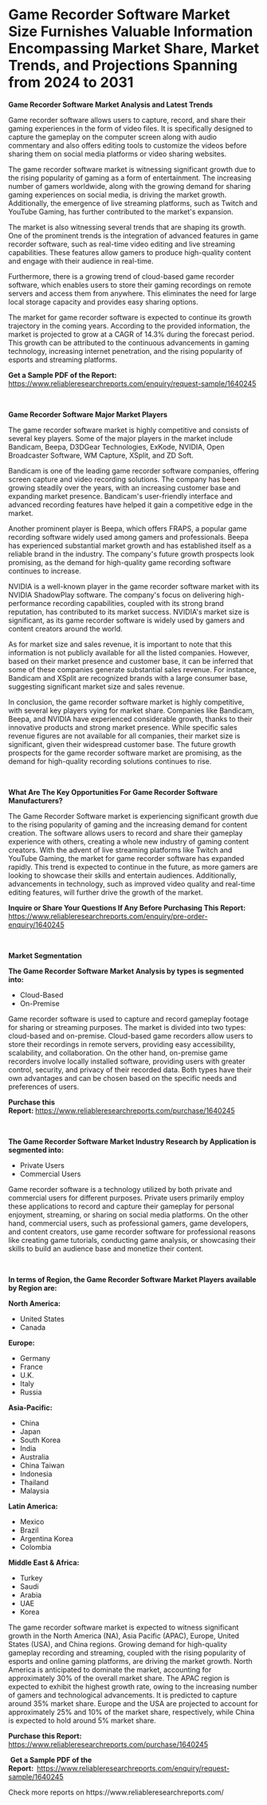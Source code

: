 <p><h1>Game Recorder Software Market Size Furnishes Valuable Information Encompassing Market Share, Market Trends, and Projections Spanning from 2024 to 2031</h1></p><p><strong>Game Recorder Software Market Analysis and Latest Trends</strong></p>
<p><p>Game recorder software allows users to capture, record, and share their gaming experiences in the form of video files. It is specifically designed to capture the gameplay on the computer screen along with audio commentary and also offers editing tools to customize the videos before sharing them on social media platforms or video sharing websites.</p><p>The game recorder software market is witnessing significant growth due to the rising popularity of gaming as a form of entertainment. The increasing number of gamers worldwide, along with the growing demand for sharing gaming experiences on social media, is driving the market growth. Additionally, the emergence of live streaming platforms, such as Twitch and YouTube Gaming, has further contributed to the market's expansion.</p><p>The market is also witnessing several trends that are shaping its growth. One of the prominent trends is the integration of advanced features in game recorder software, such as real-time video editing and live streaming capabilities. These features allow gamers to produce high-quality content and engage with their audience in real-time.</p><p>Furthermore, there is a growing trend of cloud-based game recorder software, which enables users to store their gaming recordings on remote servers and access them from anywhere. This eliminates the need for large local storage capacity and provides easy sharing options.</p><p>The market for game recorder software is expected to continue its growth trajectory in the coming years. According to the provided information, the market is projected to grow at a CAGR of 14.3% during the forecast period. This growth can be attributed to the continuous advancements in gaming technology, increasing internet penetration, and the rising popularity of esports and streaming platforms.</p></p>
<p><strong>Get a Sample PDF of the Report:&nbsp;</strong> <a href="https://www.reliableresearchreports.com/enquiry/request-sample/1640245">https://www.reliableresearchreports.com/enquiry/request-sample/1640245</a></p>
<p>&nbsp;</p>
<p><strong>Game Recorder Software Major Market Players</strong></p>
<p><p>The game recorder software market is highly competitive and consists of several key players. Some of the major players in the market include Bandicam, Beepa, D3DGear Technologies, ExKode, NVIDIA, Open Broadcaster Software, WM Capture, XSplit, and ZD Soft.</p><p>Bandicam is one of the leading game recorder software companies, offering screen capture and video recording solutions. The company has been growing steadily over the years, with an increasing customer base and expanding market presence. Bandicam's user-friendly interface and advanced recording features have helped it gain a competitive edge in the market. </p><p>Another prominent player is Beepa, which offers FRAPS, a popular game recording software widely used among gamers and professionals. Beepa has experienced substantial market growth and has established itself as a reliable brand in the industry. The company's future growth prospects look promising, as the demand for high-quality game recording software continues to increase.</p><p>NVIDIA is a well-known player in the game recorder software market with its NVIDIA ShadowPlay software. The company's focus on delivering high-performance recording capabilities, coupled with its strong brand reputation, has contributed to its market success. NVIDIA's market size is significant, as its game recorder software is widely used by gamers and content creators around the world.</p><p>As for market size and sales revenue, it is important to note that this information is not publicly available for all the listed companies. However, based on their market presence and customer base, it can be inferred that some of these companies generate substantial sales revenue. For instance, Bandicam and XSplit are recognized brands with a large consumer base, suggesting significant market size and sales revenue.</p><p>In conclusion, the game recorder software market is highly competitive, with several key players vying for market share. Companies like Bandicam, Beepa, and NVIDIA have experienced considerable growth, thanks to their innovative products and strong market presence. While specific sales revenue figures are not available for all companies, their market size is significant, given their widespread customer base. The future growth prospects for the game recorder software market are promising, as the demand for high-quality recording solutions continues to rise.</p></p>
<p>&nbsp;</p>
<p><strong>What Are The Key Opportunities For Game Recorder Software Manufacturers?</strong></p>
<p><p>The Game Recorder Software market is experiencing significant growth due to the rising popularity of gaming and the increasing demand for content creation. The software allows users to record and share their gameplay experience with others, creating a whole new industry of gaming content creators. With the advent of live streaming platforms like Twitch and YouTube Gaming, the market for game recorder software has expanded rapidly. This trend is expected to continue in the future, as more gamers are looking to showcase their skills and entertain audiences. Additionally, advancements in technology, such as improved video quality and real-time editing features, will further drive the growth of the market.</p></p>
<p><strong>Inquire or Share Your Questions If Any Before Purchasing This Report:</strong> <a href="https://www.reliableresearchreports.com/enquiry/pre-order-enquiry/1640245">https://www.reliableresearchreports.com/enquiry/pre-order-enquiry/1640245</a></p>
<p>&nbsp;</p>
<p><strong>Market Segmentation</strong></p>
<p><strong>The Game Recorder Software Market Analysis by types is segmented into:</strong></p>
<p><ul><li>Cloud-Based</li><li>On-Premise</li></ul></p>
<p><p>Game recorder software is used to capture and record gameplay footage for sharing or streaming purposes. The market is divided into two types: cloud-based and on-premise. Cloud-based game recorders allow users to store their recordings in remote servers, providing easy accessibility, scalability, and collaboration. On the other hand, on-premise game recorders involve locally installed software, providing users with greater control, security, and privacy of their recorded data. Both types have their own advantages and can be chosen based on the specific needs and preferences of users.</p></p>
<p><strong>Purchase this Report:&nbsp;</strong><a href="https://www.reliableresearchreports.com/purchase/1640245">https://www.reliableresearchreports.com/purchase/1640245</a></p>
<p>&nbsp;</p>
<p><strong>The Game Recorder Software Market Industry Research by Application is segmented into:</strong></p>
<p><ul><li>Private Users</li><li>Commercial Users</li></ul></p>
<p><p>Game recorder software is a technology utilized by both private and commercial users for different purposes. Private users primarily employ these applications to record and capture their gameplay for personal enjoyment, streaming, or sharing on social media platforms. On the other hand, commercial users, such as professional gamers, game developers, and content creators, use game recorder software for professional reasons like creating game tutorials, conducting game analysis, or showcasing their skills to build an audience base and monetize their content.</p></p>
<p>&nbsp;</p>
<p><strong>In terms of Region, the Game Recorder Software Market Players available by Region are:</strong></p>
<p>
    <p> <strong> North America: </strong>
        <ul>
            <li>United States</li>
            <li>Canada</li>
        </ul>
        </p> 
    <p> <strong> Europe: </strong>
        <ul>
            <li>Germany</li>
            <li>France</li>
            <li>U.K.</li>
            <li>Italy</li>
            <li>Russia</li>
        </ul>
        </p> 
    <p> <strong> Asia-Pacific: </strong>
        <ul>
            <li>China</li>
            <li>Japan</li>
            <li>South Korea</li>
            <li>India</li>
            <li>Australia</li>
            <li>China Taiwan</li>
            <li>Indonesia</li>
            <li>Thailand</li>
            <li>Malaysia</li>
        </ul>
        </p> 
    <p> <strong> Latin America: </strong>
        <ul>
            <li>Mexico</li>
            <li>Brazil</li>
            <li>Argentina Korea</li>
            <li>Colombia</li>
        </ul>
        </p> 
    <p> <strong> Middle East & Africa: </strong>
        <ul>
            <li>Turkey</li>
            <li>Saudi</li>
            <li>Arabia</li>
            <li>UAE</li>
            <li>Korea</li>
        </ul>
    </p>
    </p>
<p><p>The game recorder software market is expected to witness significant growth in the North America (NA), Asia Pacific (APAC), Europe, United States (USA), and China regions. Growing demand for high-quality gameplay recording and streaming, coupled with the rising popularity of esports and online gaming platforms, are driving the market growth. North America is anticipated to dominate the market, accounting for approximately 30% of the overall market share. The APAC region is expected to exhibit the highest growth rate, owing to the increasing number of gamers and technological advancements. It is predicted to capture around 35% market share. Europe and the USA are projected to account for approximately 25% and 10% of the market share, respectively, while China is expected to hold around 5% market share.</p></p>
<p><strong>Purchase this Report: </strong><a href="https://www.reliableresearchreports.com/purchase/1640245">https://www.reliableresearchreports.com/purchase/1640245</a></p>
<p>&nbsp;<strong>Get a Sample PDF of the Report:&nbsp;&nbsp;</strong><a href="https://www.reliableresearchreports.com/enquiry/request-sample/1640245">https://www.reliableresearchreports.com/enquiry/request-sample/1640245</a></p>
<p><strong></strong></p>
<p>Check more reports on https://www.reliableresearchreports.com/</p>